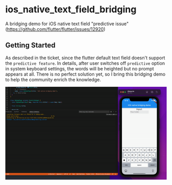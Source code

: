 # ios_native_text_field_bridging

A bridging demo for iOS native text field "predictive issue" (https://github.com/flutter/flutter/issues/12920)

## Getting Started

As described in the ticket, since the flutter default text field doesn't support the `predictive feature`. In details, after user switches off `predictive` option in system keyboard settings, the words will be heighted but no prompt appears at all. There is no perfect solution yet, so I bring this bridging demo to help the community enrich the knowledge.

![screenshot](https://github.com/HongliYu/ios_native_text_field_bridging/blob/main/demo.gif?raw=true)
